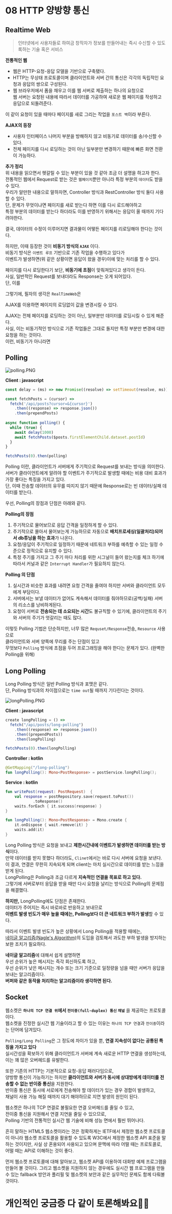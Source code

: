 # 08 HTTP 양방향 통신
## Realtime Web     
> 인터넷에서 사용자들로 하여금 창작자가 정보를 만들어내는 즉시 수신할 수 있도록하는 기술 혹은 서비스   

**전통적인 웹**   
* 웹은 HTTP-요청-응답 모델을 기반으로 구축됐다.      
* HTTP는 무상태 프로토콜이며 클라이언트와 서버 간의 통신은 각각의 독립적인 요청과 응답의 쌍으로 구성된다.    
* 웹 브라우저에서 폼을 채우고 이를 웹 서버로 제출하는 하나의 요청으로    
웹 서버는 요청된 내용에 따라서 데이터를 가공하여 새로운 웹 페이지를 작성하고 응답으로 되돌려준다. 
   
이 같이 요청이 있을 때마다 페이지를 새로 그리는 작업을 `포스트 백`이라 부른다.    
   
**AJAX의 등장**        
* 사용자 인터페이스 나머지 부분을 방해하지 않고 비동기로 데이터를 송/수신할 수 있다.       
* 전체 페이지를 다시 로딩하는 것이 아닌 일부분만 변경하기 때문에 빠른 화면 전환이 가능하다.   
            
**추가 정리**               
위 내용을 읽으면서 헷갈릴 수 있는 부분이 있을 것 같아 조금 더 설명을 하고자 한다.               
전통적인 웹에서 Request로 받는 것은 `웹페이지`뿐만 아니라 특정 부분의 `데이터`도 받을 수 있다.    
우리가 알만한 내용으로 말하자면, Controller 방식과 RestController 방식 둘다 사용할 수 있다.   
단, 문제가 무엇이냐면 페이지를 새로 받는다 하면 이를 다시 로드해야하고         
특정 부분의 데이터를 받는다 하더라도 이를 반영하기 위해서는 응답이 올 때까지 기다려야한다.   

결국, 데이터의 수정이 이루어지면 결과물이 어떻든 페이지를 리로딩해야 한다는 것이다.           
  
하지만, 이때 등장한 것이 **비동기 방식의 `AJAX`** 이다.          
비동기 방식은 `이벤트 루프` 기반으로 기존 작업을 수행하고 있다가       
이벤트가 발생하면(위 같은 상황이면 응답이 왔을 경우)이에 맞는 처리를 할 수 있다.  


페이지를 다시 로딩한다기 보단, **비동기에 초점**이 맞춰져있다고 생각이 든다.               
사실, 일반적인 Request를 보내더라도 Response는 오게 되어있다.                 
단, 이를 


그렇기에, 필자의 생각은 `RealTimeWeb`은 


AJAX를 이용하면 페이지의 로딩없이 값을 변경시킬 수 있다.   


AJAX는 전체 페이지를 로딩하는 것이 아닌, 일부분만 데이터를 로딩시킬 수 있게 해준다.        
사실, 이는 비동기적인 방식으로 기존 작업들은 그대로 돌지만 특정 부분만 변경에 대한 요청을 하는 것이다.      
이런, 비동기가 아니라면 

   
## Polling       
![polling.PNG](./images/polling.PNG)   

**Client : javascript**
```javascript
const delay = (ms) => new Promise((resolve) => setTimeout(resolve, ms))

const fetchPosts = (cursor) =>
  fetch('/api/posts?cursor=&{cursor}')
    .then((response) => response.json())
    .then(prependPosts)
   
async function polling() {
  while (true) {
    await delay(1000)  
    await fetchPosts($posts.firstElementChild.dataset.postId)
  }
}   

fetchPosts(0).then(polling)  
```

Polling 이란, 클라이언트가 서버에게 주기적으로 Request를 보내는 방식을 의미한다.              
서버가 클라이언트에게 알려야 할 이벤트가 주기적으로 발생할 때에는 비용 대비 효과가 가장 좋다는 특징을 가지고 있다.   
단, 이때 전송할 데이터의 유무를 따지지 않기 때문에 Response로는 빈 데이터/실패 데이터를 받는다.      
   
우선, Polling의 장점과 단점은 아래와 같다.      
     
**Polling의 장점**         
1. 주기적으로 물어보므로 응답 간격을 일정하게 할 수 있다.     
2. 주기적으로 몰아서 물어보는게 가능하므로 자동으로 **배치프로세싱(일괄처리)되어서 db튜닝을 하는 효과**가 나온다.     
3. 요청/응답이 주기적으로 일정하기 때문에 네트워크 부하를 예측할 수 있는 일정 수준으로 정적으로 유지할 수 있다. 
4. 특정 주기를 가지고 그 주기 마다 처리를 위한 시그널이 들어 왔는지를 체크 하기에     
따라서 커널과 같은 `Interrupt Handler`가 필요하지 않는다.       
    
**Polling 의 단점**                  
1. 실시간과 비슷한 효과를 내려면 요청 간격을 줄여야 하지만 서버와 클라이언트 모두에게 부담이다.             
2. 서버에서는 보낼 데이터가 없어도 계속해서 데이터를 줘야하므로(공백/실패) 서버의 리소스를 낭비하게된다.          
3. 요청이 서버로 **전송되는 데 소요되는 시간**도 불규칙할 수 있기에, 클라이언트의 주기와 서버의 주기가 엇갈리는 때도 많다.     
     
이렇듯 Polling 기법은 단순하지만, 너무 많은 `Requset/Response`전송, `Resource` 사용으로        
클라이언트와 서버 양쪽에 무리를 주는 단점이 있고            
무엇보다 `Polling` 방식에 초점을 두어 프로그래밍을 해야 한다는 문제가 있다. (완벽한 Polling을 위해)            
   
## Long Polling   
Long Polling 방식은 일반 Polling 방식과 포맷은 같다.        
단, Polling 방식과의 차이점으로는 `time out`될 때까지 기다린다는 것이다.     
       
![longPolling.PNG](./images/longPolling.PNG)         

**Client : javascript**
```javascript
create longPolling = () =>   
  fetch("/api/posts/long-polling")
    .then((response) => response.json())
    .then((prependPosts))
    .then(longPolling)   

fetchPosts(0).then(longPolling)
```
**Controller : kotlin**
```kotlin
@GetMapping("/long-polling")
fun longPolling(): Mono<PostResponse> = postService.longPolling();
```
    
**Service : kotlin**
``` kotlin
fun writePost(request: PostRequest)  {
	val response = postRepository.save(request.toPost())
			.toResponse()
	waits.forEach { it.success(response) }
}

fun longPolling(): Mono<PostResponse> = Mono.create {
	it.onDispose { wait.remove(it) }
	waits.add(it)
}
```

Long Polling 방식은 요청을 보내고 **제한시간내에 이벤트가 발생하면 데이터를 받는 방식**이다.                    
만약 데이터를 받지 못했다 하더라도, `Clinet`에서는 바로 다시 서버에 요청을 보낸다.                       
이 결과, 연결은 무한히 지속되게 되며 client는 마치 실시간으로 데이터를 받는 느낌을 받게 된다.            
LongPolling은 Polling과 조금 다르게 **지속적인 연결을 목표로 하고 있다.**                  
그렇기에 서버로부터 응답을 받을 때만 다시 요청을 날리는 방식으로 Polling의 문제점을 해결했다.             
            
**하지만,** LongPolling에도 단점은 존재한다.            
데이터가 주어지는 즉시 바로바로 반응하고 보내므로          
**이벤트 발생 빈도가 매우 높을 때에는, Polling보다 더 큰 네트워크 부하가 발생**할 수 있다.             
       
따라서 이벤트 발생 빈도가 높은 상황에서 Long Polling을 적용할 때에는,      
[네이글 알고리즘(Nagle's Algorithm)](https://snowdeer.github.io/common-sense/2017/08/17/nagle-algorithm/)의 도입을 검토해서 과도한 부하 발생을 방지하는 보완 조치가 필요하다.  
         
**네이글 알고리즘**에 대해서 쉽게 설명하면           
우선 순위가 높은 메시지는 즉각 회신하도록 하고,          
우선 순위가 낮은 메시지는 개수 또는 크기 기준으로 일정량을 넘을 때만 서버가 응답을 보내는 알고리즘이다.    
**버퍼와 같은 동작을 처리하는 알고리즘이라 생각하면 된다.**       
    
## Socket    
웹소켓은 **`하나의 TCP 연결 위`에서 `전이중(full-duplex) 통신` `채널`** 을 제공하는 프로토콜이다.             
웹소켓을 진정한 실시간 웹 기술이라고 할 수 있는 이유는 `하나의 TCP 연결`과 `전이중`이라는 단어에 담겨있다.       
              
`Polling/Long Polling`은 그 정도에 차이가 있을 뿐, **연결 지속성이 없다는 공통된 특징을 가지고 있다**           
실시간성을 확보하기 위해 클라이언트가 서버에 계속 새로운 HTTP 연결을 생성하는데, 이는 꽤 많은 오버헤드를 유발한다.       
    
또한 기존의 HTTP는 기본적으로 요청-응답 패러다임으로,   
양방향 통신이 가능하기는 하지만 **클라이언트와 서버가 동시에 상대방에게 데이터를 전송할 수 없는 반이중 통신**을 지원한다.      
반이중 통신은 동시에 서로에게 전송해야 할 데이터가 있는 경우 경합이 발생하고,       
채널이 사용 가능 해질 때까지 대기 해야하므로 지연 발생의 원인이 된다.    
   
웹소켓은 하나의 TCP 연결로 불필요한 연결 오버헤드를 줄일 수 있고,     
전이중 통신을 지원해서 연결 지연을 줄일 수 있으므로,      
Polling 기반의 전통적인 실시간 웹 기술에 비해 성능 면에서 훨씬 뛰어나다.    



흔히 말하는 HTML5 웹소켓이라는 것은 정확하게는 IETF에서 제정한 웹소켓 프로토콜이 아니라 웹소켓 프로토콜을 활용할 수 있도록 W3C에서 제정한 웹소켓 API 표준을 말하는 것이지만, 사실 상 혼용되어 사용되고 있으며 문맥에 따라 어떨 때는 프로토콜로, 어떨 때는 API로 이해하는 것이 좋다.

먼저 웹소켓 프로토콜에 대해 알아보고, 웹소켓 API를 이용하여 대화방 예제 프로그램을 만들어 볼 것이다. 그리고 웹소켓을 지원하지 않는 경우에도 실시간 웹 프로그램을 만들 수 있는 fallback 방안과 폴리필 및 웹소켓의 보안과 같은 실무적인 문제도 함께 다뤄볼 것이다.


# 개인적인 궁금증 다 같이 토론해봐요👨‍🏫

